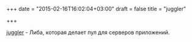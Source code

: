 +++
date = "2015-02-16T16:02:04+03:00"
draft = false
title = "juggler"

+++

<p><a href="https://github.com/dcoxall/juggler">juggler</a>&nbsp;- Либа, которая делает пул для серверов приложений.</p>

